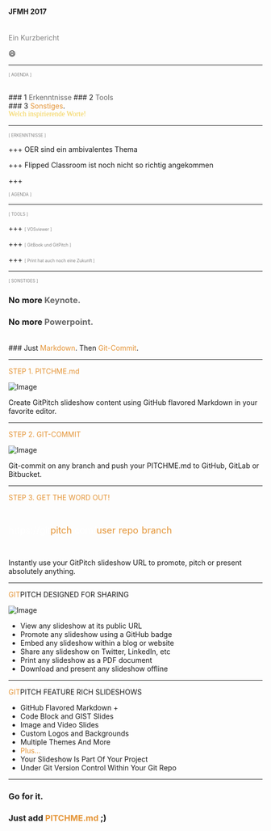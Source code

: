 #### JFMH 2017
<br>
<span style="color:gray">Ein Kurzbericht</span>

:smile:

---

<span style="color:gray; font-size:0.6em;">[ AGENDA ]</span>

<br>
### 1 <span style="color: #666666">Erkenntnisse</span>
### <span class="fragment" data-fragment-index="1" data-autoslide="2000">2 <span style="color: #666666">Tools</span>
<br>
### <span class="fragment" data-fragment-index="2" data-autoslide="3500">3 <span style="color: #e49436">Sonstiges</span>.</li>
<br>
<span style="color: #f2cf4a; font-family: brandon;">Welch inspirierende Worte!</span>

---
<span style="color:gray; font-size:0.6em;">[ ERKENNTNISSE ]</span>

+++
OER sind ein ambivalentes Thema

+++
Flipped Classroom ist noch nicht so richtig angekommen

+++

<span style="color:gray; font-size:0.6em;">[ AGENDA ]</span>

---
<span style="color:gray; font-size:0.6em;">[ TOOLS ]</span>

+++
<span style="color:gray; font-size:0.6em;">[ VOSviewer ]</span>

+++
<span style="color:gray; font-size:0.6em;">[ GitBook und GitPitch ]</span>

+++
<span style="color:gray; font-size:0.6em;">[ Print hat auch noch eine Zukunft ]</span>

---
<span style="color:gray; font-size:0.6em;">[ SONSTIGES ]</span>

<!-- .slide: data-autoslide="2000" -->

### No more <span style="color: #666666">Keynote.</span>
### <span class="fragment" data-fragment-index="1" data-autoslide="2000">No more <span style="color: #666666">Powerpoint.</span>
<br>
### <span class="fragment" data-fragment-index="2" data-autoslide="3500">Just <span style="color: #e49436">Markdown</span>. Then <span style="color: #e49436">Git-Commit</span>.</li>

---

<span style="color: #e49436">STEP 1. PITCHME.md</span>

![Image](./assets/md/assets/markdown.png)

Create GitPitch slideshow content using GitHub flavored Markdown in your favorite editor.

---

<span style="color: #e49436">STEP 2. GIT-COMMIT</span>

![Image](./assets/md/assets/terminal.png)

Git-commit on any branch and push your PITCHME.md to GitHub, GitLab or Bitbucket.

---

<span style="color: #e49436">STEP 3. GET THE WORD OUT!</span>

<br>

<span style="font-size: 1.3em;"><span style="color:white">htt</span><span style="color:white">ps://git</span><span style="color: #e49436">pitch</span><span style="color: white">.com/<span style="color: #e49436">user</span>/<span style="color: #e49436">repo</span>/<span style="color: #e49436">branch</span></span>

<br>

Instantly use your GitPitch slideshow URL to promote, pitch or present absolutely anything.

---
<!-- .slide: data-autoslide="11000" -->

<span style="color: #e49436">GIT</span>PITCH DESIGNED FOR SHARING

![Image](./assets/md/assets/gp-social.jpg)

- View any slideshow at its public URL
- Promote any slideshow using a GitHub badge
- Embed any slideshow within a blog or website
- Share any slideshow on Twitter, LinkedIn, etc
- Print any slideshow as a PDF document
- Download and present any slideshow offline

---
<!-- .slide: data-autoslide="12000" -->

<span style="color: #e49436">GIT</span>PITCH FEATURE RICH SLIDESHOWS

- GitHub Flavored Markdown +
- Code Block and GIST Slides
- Image and Video Slides
- Custom Logos and Backgrounds
- Multiple Themes And More
- <span style="color: #e49436">Plus...</span>
- Your Slideshow Is Part Of Your Project
- Under Git Version Control Within Your Git Repo


---
<!-- .slide: data-autoslide="8000" -->

### Go for it.
### Just add <span style="color: #e49436; text-transform: none">PITCHME.md</span> ;)

